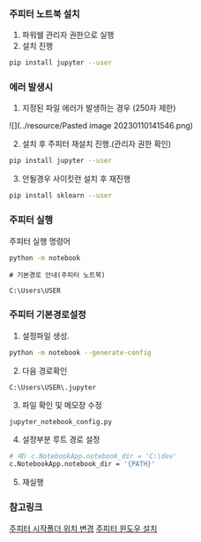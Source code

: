 

### 주피터 노트북 설치

1. 파워쉘 관리자 권한으로 실행
2. 설치 진행

```bash
pip install jupyter --user
```

### 에러 발생시

1. 지정된 파일 에러가 발생하는 경우 (250자 제한)

![](../resource/Pasted image 20230110141546.png)		  

2. 설치 후 주피터 재설치 진행.(관리자 권한 확인)

```bash
pip install jupyter --user
```


3. 안될경우  사이킷런 설치 후 재진행

```bash
pip install sklearn --user
```

### 주피터 실행

주피터 실행 명령어

```bash
python -m notebook
```

```text
# 기본경로 안내(주피터 노트북)

C:\Users\USER

```

### 주피터 기본경로설정

1. 설정파일 생성.

```bash
python -m notebook --generate-config
``` 

2. 다음 경로확인

```text
C:\Users\USER\.jupyter 
```


3. 파일 확인 및 메모장 수정

```text
jupyter_notebook_config.py
```

4. 설정부분 루트 경로 설정

```bash
# 예) c.NotebookApp.notebook_dir = 'C:\dev'
c.NotebookApp.notebook_dir = '{PATH}'
```

5. 재실행


### 참고링크

[주피터 시작폴더 위치 변경](https://takeheed.tistory.com/2)
[주피터 윈도우 설치](https://zidarn87.tistory.com/314)
